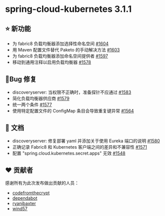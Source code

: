 # spring-cloud-kubernetes 3.1.1

## ⭐ 新功能

- 为 fabric8 负载均衡器添加选择性命名空间 [#1604](https://github.com/spring-cloud/spring-cloud-kubernetes/pull/1604)
- 用 Maven 配置文件替代 Paketo 的手动解决方法 [#1603](https://github.com/spring-cloud/spring-cloud-kubernetes/pull/1603)
- 为 fabric8 负载均衡器添加命名空间提供者 [#1597](https://github.com/spring-cloud/spring-cloud-kubernetes/pull/1597)
- 移动到通用注释以启用负载均衡器 [#1578](https://github.com/spring-cloud/spring-cloud-kubernetes/pull/1578)

## 🐞Bug 修复

- discoveryserver: 当权限不正确时，准备探针不应通过 [#1583](https://github.com/spring-cloud/spring-cloud-kubernetes/issues/1583)
- 简化负载均衡器供应商 [#1579](https://github.com/spring-cloud/spring-cloud-kubernetes/pull/1579)
- 统一两个条件 [#1577](https://github.com/spring-cloud/spring-cloud-kubernetes/pull/1577)
- 使用特定配置文件的 ConfigMap 条目会导致重复键异常 [#1564](https://github.com/spring-cloud/spring-cloud-kubernetes/issues/1564)

## 📔 文档

- discoveryserver: 修复部署 yaml 并添加关于使用 Eureka 端口的说明 [#1580](https://github.com/spring-cloud/spring-cloud-kubernetes/pull/1580)
- 正确记录 Fabric8 和 Kubernetes 客户端之间的差异和不兼容性 [#1571](https://github.com/spring-cloud/spring-cloud-kubernetes/issues/1571)
- 配置 "spring.cloud.kubernetes.secret.apps" 无效 [#1548](https://github.com/spring-cloud/spring-cloud-kubernetes/issues/1548)

## ❤️ 贡献者

感谢所有为此次发布做出贡献的人员：

- [codefromthecrypt](https://github.com/codefromthecrypt)
- [dependabot](https://github.com/dependabot)
- [ryanjbaxter](https://github.com/ryanjbaxter)
- [wind57](https://github.com/wind57)
```